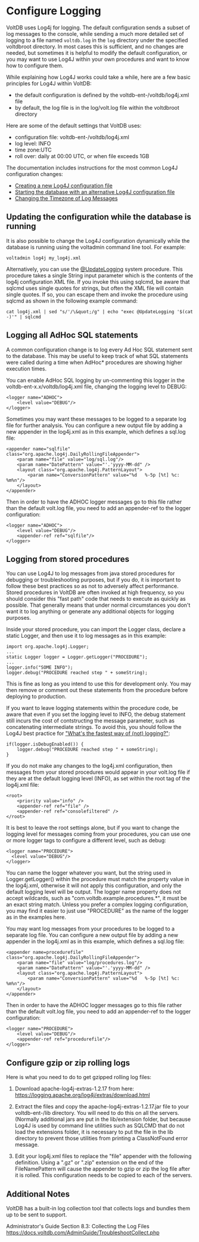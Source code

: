 # Configure Logging

VoltDB uses Log4j for logging. The default configuration sends a subset of log messages to the console, while sending a much more detailed set of logging to a file named `voltdb.log` in the `log` directory under the specified voltdbroot directory.  In most cases this is sufficient, and no changes are needed, but sometimes it is helpful to modify the default configuration, or you may want to use Log4J within your own procedures and want to know how to configure them.

While explaining how Log4J works could take a while, here are a few basic principles for Log4J within VoltDB:
 - the default configuration is defined by the voltdb-ent-<version>/voltdb/log4j.xml file
 - by default, the log file is in the log/volt.log file within the voltdbroot directory


 Here are some of the default settings that VoltDB uses:
  - configuration file: voltdb-ent-<version>/voltdb/log4j.xml
  - log level: INFO
  - time zone:UTC
  - roll over: daily at 00:00 UTC, or when file exceeds 1GB


The documentation includes instructions for the most common Log4J configuration changes:

 - [Creating a new Log4J configuration file](https://docs.voltdb.com/AdminGuide/LogConfig.php)
 - [Starting the database with an alternative Log4J configuration file](https://docs.voltdb.com/AdminGuide/LogEnable.php)
 - [Changing the Timezone of Log Messages](https://docs.voltdb.com/AdminGuide/LogTimezone.php)


## Updating the configuration while the database is running

It is also possible to change the Log4J configuration dynamically while the database is running using the voltadmin command line tool.  For example:

    voltadmin log4j my_log4j.xml

Alternatively, you can use the [@UpdateLogging](https://docs.voltdb.com/UsingVoltDB/sysprocupdatelogging.php) system procedure.  This procedure takes a single String input parameter which is the contents of the log4j configuration XML file.  If you invoke this using sqlcmd, be aware that sqlcmd uses single quotes for strings, but often the XML file will contain single quotes.  If so, you can escape them and invoke the procedure using sqlcmd as shown in the following example command:

    cat log4j.xml | sed "s/'/\&quot;/g" | echo "exec @UpdateLogging '$(cat -)'" | sqlcmd

## Logging all AdHoc SQL statements

A common configuration change is to log every Ad Hoc SQL statement sent to the database.  This may be useful to keep track of what SQL statements were called during a time when AdHoc* procedures are showing higher execution times.

You can enable AdHoc SQL logging by un-commenting this logger in the voltdb-ent-x.x/voltdb/log4j.xml file, changing the logging level to DEBUG:

    <logger name="ADHOC">
        <level value="DEBUG"/>
    </logger>


Sometimes you may want these messages to be logged to a separate log file for further analysis.  You can configure a new output file by adding a new appender in the log4j.xml as in this example, which defines a sql.log file:

    <appender name="sqlfile" class="org.apache.log4j.DailyRollingFileAppender">
        <param name="file" value="log/sql.log"/>
        <param name="DatePattern" value="'.'yyyy-MM-dd" />
        <layout class="org.apache.log4j.PatternLayout">
            <param name="ConversionPattern" value="%d   %-5p [%t] %c: %m%n"/>
        </layout>
    </appender>

Then in order to have the ADHOC logger messages go to this file rather than the default volt.log file, you need to add an appender-ref to the logger configuration:

    <logger name="ADHOC">
        <level value="DEBUG"/>
        <appender-ref ref="sqlfile"/>
    </logger>


## Logging from stored procedures

You can use Log4J to log messages from java stored procedures for debugging or troubleshooting purposes, but if you do, it is important to follow these best practices so as not to adversely affect performance.  Stored procedures in VoltDB are often invoked at high frequency, so you should consider this "fast path" code that needs to execute as quickly as possible.  That generally means that under normal circumstances you don't want it to log anything or generate any additional objects for logging purposes.

Inside your stored procedure, you can import the Logger class, declare a static Logger, and then use it to log messages as in this example:


    import org.apache.log4j.Logger;
    ...
    static Logger logger = Logger.getLogger("PROCEDURE");
    ...
    logger.info("SOME INFO");
    logger.debug("PROCEDURE reached step " + someString);

This is fine as long as you intend to use this for development only.  You may then remove or comment out these statements from the procedure before deploying to production.

If you want to leave logging statements within the procedure code, be aware that even if you set the logging level to INFO, the debug statement still incurs the cost of contstructing the message parameter, such as concatenating intermediate strings.  To avoid this, you should follow the Log4J best practice for ["What's the fastest way of (not) logging?"](https://logging.apache.org/log4j/1.2/faq.html#a2.3):

    if(logger.isDebugEnabled()) {
        logger.debug("PROCEDURE reached step " + someString);
    }

If you do not make any changes to the log4j.xml configuration, then messages from your stored procedures would appear in your volt.log file if they are at the default logging level (INFO), as set within the root tag of the log4j.xml file:

    <root>
        <priority value="info" />
        <appender-ref ref="file" />
        <appender-ref ref="consolefiltered" />
    </root>

It is best to leave the root settings alone, but if you want to change the logging level for messages coming from your procedures, you can use one or more logger tags to configure a different level, such as debug:

    <logger name="PROCEDURE">
      <level value="DEBUG"/>
    </logger>

You can name the logger whatever you want, but the string used in Logger.getLogger() within the procedure must match the <logger name=""> property value in the log4j.xml, otherwise it will not apply this configuration, and only the default logging level will be output.  The logger name property does not accept wildcards, such as "com.voltdb.example.procedures.*", it must be an exact string match.  Unless you prefer a complex logging configuration, you may find it easier to just use "PROCEDURE" as the name of the logger as in the examples here.

You may want log messages from your procedures to be logged to a separate log file.  You can configure a new output file by adding a new appender in the log4j.xml as in this example, which defines a sql.log file:

    <appender name=procedurefile" class="org.apache.log4j.DailyRollingFileAppender">
        <param name="file" value="log/procedures.log"/>
        <param name="DatePattern" value="'.'yyyy-MM-dd" />
        <layout class="org.apache.log4j.PatternLayout">
            <param name="ConversionPattern" value="%d   %-5p [%t] %c: %m%n"/>
        </layout>
    </appender>

Then in order to have the ADHOC logger messages go to this file rather than the default volt.log file, you need to add an appender-ref to the logger configuration:

    <logger name="PROCEDURE">
        <level value="DEBUG"/>
        <appender-ref ref="procedurefile"/>
    </logger>


## Configure gzip or zip rolling logs

Here is what you need to do to get gzipped rolling log files:

1. Download apache-log4j-extras-1.2.17 from here: https://logging.apache.org/log4j/extras/download.html

2. Extract the files and copy the apache-log4j-extras-1.2.17.jar file to your voltdb-ent-<version>/lib directory.  You will need to do this on all the servers. (Normally additional jars are put in the lib/extension folder, but because Log4J is used by command line utilities such as SQLCMD that do not load the extensions folder, it is necessary to put the file in the lib directory to prevent those utilities from printing a ClassNotFound error message.

3. Edit your log4j.xml files to replace the "file" appender with the following definition.  Using a ".gz" or ".zip" extension on the end of the FileNamePattern will cause the appender to gzip or zip the log file after it is rolled.  This configuration needs to be copied to each of the servers.

    <!-- file appender captures all loggers messages. -->
    <!-- <appender name="file" class="org.apache.log4j.DailyRollingFileAppender"> -->
    <!--     <param name="file" value="log/volt.log"/> -->
    <!--     <param name="DatePattern" value="'.'yyyy-MM-dd" /> -->
    <!--     <layout class="org.apache.log4j.PatternLayout"> -->
    <!--         <param name="ConversionPattern" value="%d   %-5p [%t] %c: %m%n"/> -->
    <!--     </layout> -->
    <!-- </appender> -->
    <!-- Gzip Rolling File Appender using Log4J Extras -->
    <appender name="file" class="org.apache.log4j.rolling.RollingFileAppender">
      <rollingPolicy name="file" class="org.apache.log4j.rolling.TimeBasedRollingPolicy">
        <param name="FileNamePattern" value="log/volt.log.%d{yyyy-MM-dd}.gz" />
        <param name="ActiveFileName" value="log/volt.log" />
      </rollingPolicy>
      <layout class="org.apache.log4j.PatternLayout">
        <param name="ConversionPattern" value="%d   %-5p [%t] %c: %m%n"/>
      </layout>
    </appender>



Additional Notes
-----------------------------------------

VoltDB has a built-in log collection tool that collects logs and bundles them up to be sent to support.

Administrator's Guide Section 8.3:
Collecting the Log Files
https://docs.voltdb.com/AdminGuide/TroubleshootCollect.php

